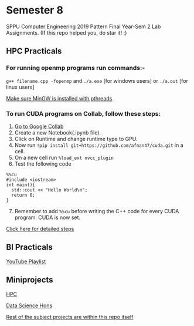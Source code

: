 # Semester 8
SPPU Computer Engineering 2019 Pattern Final Year-Sem 2 Lab Assignments.
(If this repo helped you, do star it! :)

## HPC Practicals
### For running openmp programs run commands:- 
`g++ filename.cpp -fopenmp` and `./a.exe` [for windows users] or `./a.out` [for linux users]
 
 [Make sure MinGW is installed with pthreads](https://stackoverflow.com/a/39256203).

### To run CUDA programs on Collab, follow these steps:
1. [Go to Google Collab](https://colab.research.google.com)
2. Create a new Notebook(.ipynb file).
3. Click on Runtime and change runtime type to GPU.
4. Now run `!pip install git+https://github.com/afnan47/cuda.git` in a cell.
5. On a new cell run `%load_ext nvcc_plugin`
6. Test the following code
```
%%cu
#include <iostream>
int main(){
  std::cout << "Hello World\n";
  return 0;
}
```

7. Remember to add `%%cu` before writing the C++ code for every CUDA program. CUDA is now set.

[Click here for detailed steps](https://www.geeksforgeeks.org/how-to-run-cuda-c-c-on-jupyter-notebook-in-google-colaboratory/)
## BI Practicals
[YouTube Playlist](https://youtube.com/playlist?list=PLf2Wj8X3RbBRy-zlDkrbMPuFbb6peTeTG)

## Miniprojects
[HPC](https://github.com/afnan47/Quicksort-Using-MPI)

[Data Science Hons](https://github.com/afnan47/APReF-using-python3)

[Rest of the subject projects are within this repo itself](https://github.com/afnan47/sem8)

